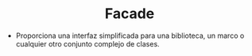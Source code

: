 # <center> Facade </center>
- Proporciona una interfaz simplificada para una biblioteca, un marco o cualquier otro conjunto complejo de clases.